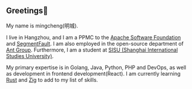 ## Greetings👋

My name is mingcheng(明城). 

I live in Hangzhou, and I am a PPMC to the [Apache Software Foundation](https://apache.org/) and [SegmentFault](https://segmentfault.com/). I am also employed in the open-source department of [Ant Group](https://github.com/antgroup). Furthermore, I am a student at [SISU (Shanghai International Studies University)](https://shisu.edu.cn).

My primary expertise is in Golang, Java, Python, PHP and DevOps, as well as development in frontend development(React). I am currently learning [Rust](https://www.rust-lang.org/) and [Zig](https://ziglang.org/) to add to my list of skills.
